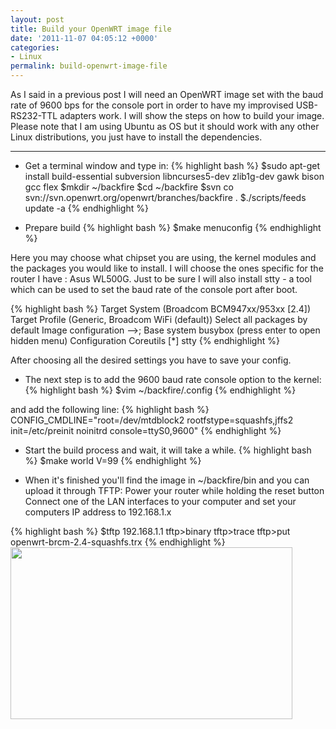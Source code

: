 ```yaml
---
layout: post
title: Build your OpenWRT image file
date: '2011-11-07 04:05:12 +0000'
categories:
- Linux
permalink: build-openwrt-image-file
---
```

As I said in a previous post I will need an OpenWRT image set with the baud rate of 9600 bps for the console port in order to have my improvised USB-RS232-TTL adapters work. I will show the steps on how to build your image. Please note that I am using Ubuntu as OS but it should work with any other Linux distributions, you just have to install the dependencies.

___

- Get a terminal window and type in:
{% highlight bash %}
$sudo apt-get install build-essential subversion libncurses5-dev zlib1g-dev gawk bison 
gcc flex
$mkdir ~/backfire
$cd ~/backfire
$svn co svn://svn.openwrt.org/openwrt/branches/backfire .
$./scripts/feeds update -a
{% endhighlight %} 

- Prepare build
{% highlight bash %}
$make menuconfig
{% endhighlight %} 

Here you may choose what chipset you are using, the kernel modules and the packages you would like to install. I will choose the ones specific for the router I have : Asus WL500G. Just to be sure I will also install stty - a tool which can be used to set the baud rate of the console port after boot.

{% highlight bash %}
Target System (Broadcom BCM947xx/953xx [2.4])
Target Profile (Generic, Broadcom WiFi (default))
Select all packages by default
Image configuration -->;
      Base system
           busybox (press enter to open hidden menu)
               Configuration
                   Coreutils
                      [*] stty
{% endhighlight %} 

After choosing all the desired settings you have to save your config.

- The next step is to add the 9600 baud rate console option to the kernel:
{% highlight bash %}
$vim ~/backfire/.config
{% endhighlight %} 

and add the following line:
{% highlight bash %}
CONFIG_CMDLINE="root=/dev/mtdblock2 rootfstype=squashfs,jffs2 init=/etc/preinit 
noinitrd console=ttyS0,9600"
{% endhighlight %} 

- Start the build process and wait, it will take a while.
{% highlight bash %}
$make world V=99
{% endhighlight %} 

- When it's finished you'll find the image in ~/backfire/bin and you can upload it through TFTP:
Power your router while holding the reset button
Connect one of the LAN interfaces to your computer and set your computers IP address to 192.168.1.x

{% highlight bash %}
$tftp 192.168.1.1
tftp>binary
tftp>trace 
tftp>put openwrt-brcm-2.4-squashfs.trx
{% endhighlight %} 
<a href="{{'assets/static/Screenshot-1.png' | prepend: site.baseurl | prepend: site.url }}"><img src="{{'assets/static/Screenshot-1.png' | prepend: site.baseurl | prepend: site.url }}" alt="" title="OpenWRT" width="451" height="275" class="aligncenter size-full wp-image-79" /></a>
